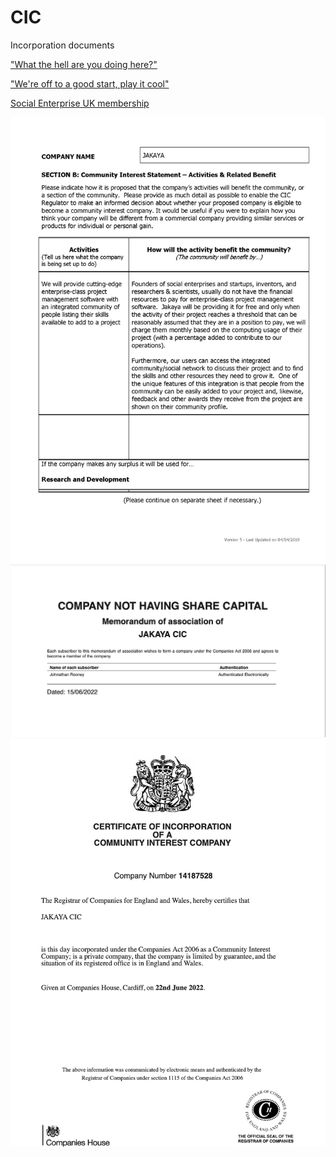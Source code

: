 # CIC
Incorporation documents

["What the hell are you doing here?"](https://youtu.be/NT7uHsjGuwg)

["We're off to a good start, play it cool"](https://youtu.be/BHIo6qwJarI)

[Social Enterprise UK membership](https://seuk.my.site.com/directory/s/detail/0012I00002iNjlXQAS)

![Community Interest Statement](https://github.com/Jakaya/CIC/blob/main/Community%20Interest%20Statement%20-%20Activities%20%26%20Related%20Benefit%20(CIC-36).jpg)
![Memorandum of Association](https://github.com/Jakaya/CIC/blob/63a82b08617d17eb6a6c46a26bb0dc5c430d6954/Memorandum%20of%20Association.jpeg)
![Certificate of Incorporation](https://github.com/Jakaya/CIC/blob/main/Jakaya%20CIC%20-%20Certificate%20of%20Incorporation.jpg)
